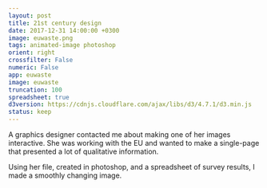 ```yaml
---
layout: post
title: 21st century design
date: 2017-12-31 14:00:00 +0300
image: euwaste.png
tags: animated-image photoshop
orient: right
crossfilter: False
numeric: False
app: euwaste
image: euwaste
truncation: 100
spreadsheet: true
d3version: https://cdnjs.cloudflare.com/ajax/libs/d3/4.7.1/d3.min.js
status: keep
---
```


A graphics designer contacted me about making one of her images interactive. She was working with the EU and wanted to make a single-page that presented a lot of qualitative information. 

Using her file, created in photoshop, and a spreadsheet of survey results, I made a smoothly changing image.

